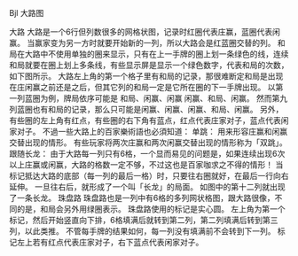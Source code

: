Bjl 大路图  



大路
大路是一个6行但列数很多的网格状图，记录时红圈代表庄赢，蓝圈代表闲赢。 当赢家变为另一方时就要开始新的一列，所以大路会是红蓝圈交替的列。 和局在大路中不使用单独的圈来显示，只有在上一手牌的圈上划一条绿色的线，连续和局就要在圈上划上多条线，有些显示屏是显示一个绿色数字，代表和局的次数，如下图所示。
大路左上角的第一个格子里有和局的记录，那很难断定和局是出现在庄闲赢之前还是之后，但其它列的和局一定是它所在圈的下一手牌出现。
以第一列蓝圈为例，牌局依序可能是
和局、闲赢、闲赢
闲赢、和局、闲赢。
然而第九列蓝圈也有和局的记录，那么只可能是闲赢、闲赢、闲赢、和局、闲赢。
另外，有些圈的左上角有红点，有些圈的右下角有蓝点，红点代表庄家对子，蓝点代表闲家对子。 不過一些大路上的百家樂術語也必須知道：
单跳：
用来形容庄赢和闲赢交替出现的情形。 有些玩家将两次庄赢和两次闲赢交替出现的情形称为「双跳」。
跟随长龙：
由于大路每一列只有6格，一个显而易见的问题是，如果连续出现6次以上庄赢或闲赢，大路的格数一定不够，不过这也是百家咖求之不得的情形！ 当标记抵达大路的底部（每一列的最后一格）时，只要往右圈就好，在最后一行向右延伸。 一旦往右后，就形成了一个叫「长龙」的局面。 如图中的第十二列就出现了一条长龙。
珠盘路
珠盘路也是一列中有6格的多列网状格图，跟大路很像，不同的是，和局会另外用绿圈表示。 珠盘路使用的标记是实心圆。 左上角为第一个标记，然后开始竖直向下排，6格填满后就转到第二列，第二列填满后转到第三列，以此类推。 不管每手牌的结果如何，每一列没有填满前不会转到下一列。 标记左上若有红点代表庄家对子，右下蓝点代表闲家对子。

